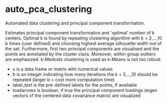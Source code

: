 # auto_pca_clustering
Automated data clustering and principal component transformation.

Estimates principal component transformation and 'optimal' number of k centers. Optimal k is found by repeating clustering algortihm with k = 2,...,10 b times (user defined) and choosing highest average silhouette width out of the set. Furthermore, first two principal components are visualised and the points are annotated by the cluster class. Moreover, within group outliers are emphasized. k-Medoids clustering is used as k-Means is not too robust.

- x is a data frame or matrix wiht numerical values
- b is an integer indicating how many iterations the k = 2,...,10 should be repeated (larger b = cost more computation time)
- label_text is the pre-defined labels for the points, if available
- loadarrows is boolean, if true the principal component loadings (eigen vectors of the centered data covariance matrix) are visualized
